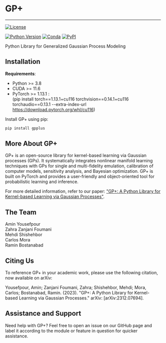 # GP+
---
[![License](https://img.shields.io/badge/license-MIT-green.svg)](LICENSE)

[![Python Version](https://img.shields.io/badge/python-3.8+-blue.svg)](https://www.python.org/downloads/)
[![Conda](https://img.shields.io/conda/v/gpytorch/gpytorch.svg)](https://anaconda.org/gpytorch/gpytorch)
[![PyPI](https://img.shields.io/pypi/v/gpytorch.svg)](https://pypi.org/project/gpytorch)

Python Library for Generalized Gaussian Process Modeling


## Installation

**Requirements**:
- Python >= 3.8
- CUDA >= 11.6
- PyTorch >= 1.13.1 :\
  (pip install torch==1.13.1+cu116 torchvision==0.14.1+cu116 torchaudio==0.13.1 --extra-index-url https://download.pytorch.org/whl/cu116)


Install GP+ using pip:

```bash
pip install gpplus
```

## More About GP+

GP+ is an open-source library for kernel-based learning via Gaussian processes (GPs). It systematically integrates nonlinear manifold learning techniques with GPs for single and multi-fidelity emulation, calibration of computer models, sensitivity analysis, and Bayesian optimization. GP+ is built on PyTorch and provides a user-friendly and object-oriented tool for probabilistic learning and inference. 

For more detailed information, refer to our paper: ["GP+: A Python Library for Kernel-based Learning via Gaussian Processes"](https://arxiv.org/abs/2312.07694).


## The Team
Amin Yousefpour\
Zahra Zanjani Foumani\
Mehdi Shishehbor\
Carlos Mora\
Ramin Bostanabad


## Citing Us
To reference GP+ in your academic work, please use the following citation, now available on arXiv:

Yousefpour, Amin; Zanjani Foumani, Zahra; Shishehbor, Mehdi; Mora, Carlos; Bostanabad, Ramin. (2023). "GP+: A Python Library for Kernel-based Learning via Gaussian Processes." arXiv: [arXiv:2312.07694].



## Assistance and Support
Need help with GP+? Feel free to open an issue on our GitHub page and label it according to the module or feature in question for quicker assistance.
